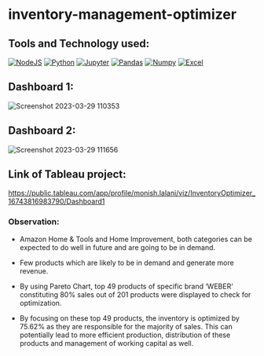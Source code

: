 # inventory-management-optimizer

## Tools and Technology used:

<a href="https://www.tableau.com/" rel="nofollow"><img alt="NodeJS" src="https://img.shields.io/badge/Tableau-E97627?style=for-the-badge&logo=Tableau&logoColor=white" data-canonical-src="https://img.shields.io/badge/Tableau-E97627?style=for-the-badge&logo=Tableau&logoColor=white" style="max-width: 100%;"/></a>
[![Python](https://img.shields.io/badge/Python-FFD43B?style=for-the-badge&logo=python&logoColor=blue)](https://img.shields.io/badge/Python-FFD43B?style=for-the-badge&logo=python&logoColor=blue) [![Jupyter](https://img.shields.io/badge/-Jupyter-f5841f?style=for-the-badge)](https://img.shields.io/badge/-Jupyter-f5841f?style=for-the-badge) [![Pandas](https://img.shields.io/badge/Pandas-2C2D72?style=for-the-badge&logo=pandas&logoColor=white)](https://img.shields.io/badge/Pandas-2C2D72?style=for-the-badge&logo=pandas&logoColor=white) [![Numpy](https://img.shields.io/badge/Numpy-777BB4?style=for-the-badge&logo=numpy&logoColor=white)](https://img.shields.io/badge/Numpy-777BB4?style=for-the-badge&logo=numpy&logoColor=white) 
<a href="https://www.microsoft.com/en-in/microsoft-365/excel" rel="nofollow"><img alt="Excel" src="https://img.shields.io/badge/Microsoft_Excel-217346?style=for-the-badge&logo=microsoft-excel&logoColor=white" data-canonical-src="https://img.shields.io/badge/Microsoft_Excel-217346?style=for-the-badge&logo=microsoft-excel&logoColor=white" style="max-width: 100%;"/></a>



## Dashboard 1: 
![Screenshot 2023-03-29 110353](https://user-images.githubusercontent.com/84577478/228436213-9f390ebf-1e4b-4e51-8d12-b43e092bccef.png)
## Dashboard 2: 
![Screenshot 2023-03-29 111656](https://user-images.githubusercontent.com/84577478/228438235-5109c39b-ff53-48f7-8733-8408dc075403.png)




## Link of Tableau project: 
https://public.tableau.com/app/profile/monish.lalani/viz/InventoryOptimizer_16743816983790/Dashboard1

### Observation:

- Amazon Home & Tools and Home Improvement, both categories can be expected to do well in future and are going to be in demand. 

- Few products which are likely to be in demand and generate more revenue. 

- By using Pareto Chart, top 49 products of specific brand ‘WEBER’ constituting 80% sales out of 201 products were displayed to check for optimization. 

- By focusing on these top 49 products, the inventory is optimized by 75.62% as they are responsible for the majority of sales. This can potentially lead to more efficient production, distribution of these products and management of working capital as well.


